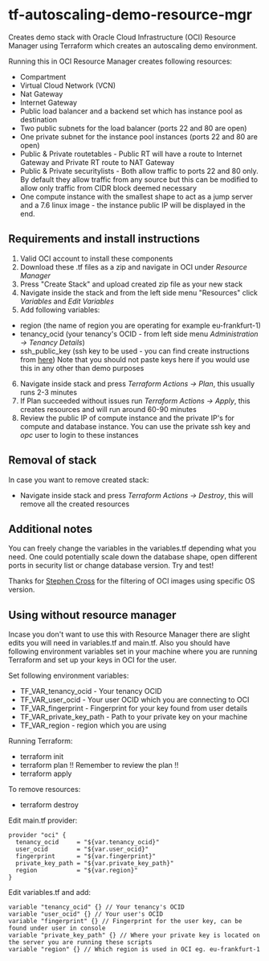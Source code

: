 # tf-autoscaling-demo-resource-mgr

Creates demo stack with Oracle Cloud Infrastructure (OCI) Resource Manager using Terraform which creates an autoscaling demo environment.

Running this in OCI Resource Manager creates following resources:


* Compartment
* Virtual Cloud Network (VCN)
* Nat Gateway
* Internet Gateway
* Public load balancer and a backend set which has instance pool as destination
* Two public subnets for the load balancer (ports 22 and 80 are open)
* One private subnet for the instance pool instances (ports 22 and 80 are open)
* Public & Private routetables - Public RT will have a route to Internet Gateway and Private RT route to NAT Gateway
* Public & Private securitylists - Both allow traffic to ports 22 and 80 only. By default they allow traffic from any source but this can be modified to allow only traffic from CIDR block deemed necessary
* One compute instance with the smallest shape to act as a jump server and a 7.6 linux image - the instance public IP will be displayed in the end. 

## Requirements and install instructions

1. Valid OCI account to install these components
2. Download these .tf files as a zip and navigate in OCI under *Resource Manager*
3. Press "Create Stack" and upload created zip file as your new stack
4. Navigate inside the stack and from the left side menu "Resources" click *Variables* and *Edit Variables*
5. Add following variables:
* region (the name of region you are operating for example eu-frankfurt-1)
* tenancy_ocid (your tenancy's OCID - from left side menu *Administration -> Tenancy Details*)
* ssh_public_key (ssh key to be used - you can find create instructions from [here](https://docs.cloud.oracle.com/iaas/Content/GSG/Tasks/creatingkeys.htm)) Note that you should not paste keys here if you would use this in any other than demo purposes
6. Navigate inside stack and press *Terraform Actions -> Plan*, this usually runs 2-3 minutes
7. If Plan succeeded without issues run *Terraform Actions -> Apply*, this creates resources and will run around 60-90 minutes
8. Review the public IP of compute instance and the private IP's for compute and database instance. You can use the private ssh key and *opc* user to login to these instances

## Removal of stack

In case you want to remove created stack:

* Navigate inside stack and press *Terraform Actions -> Destroy*, this will remove all the created resources

## Additional notes

You can freely change the variables in the variables.tf depending what you need. One could potentially scale down the database shape, open different ports in security list or change database version. Try and test!

Thanks for [Stephen Cross](https://gist.github.com/scross01/bcd21c12b15787f3ae9d51d0d9b2df06) for the filtering of OCI images using specific OS version. 

## Using without resource manager

Incase you don't want to use this with Resource Manager there are slight edits you will need in variables.tf and main.tf. Also you should have following environment variables set in your machine where you are running Terraform and set up your keys in OCI for the user.

Set following environment variables:

* TF_VAR_tenancy_ocid - Your tenancy OCID
* TF_VAR_user_ocid - Your user OCID which you are connecting to OCI
* TF_VAR_fingerprint - Fingerprint for your key found from user details
* TF_VAR_private_key_path - Path to your private key on your machine
* TF_VAR_region - region which you are using

Running Terraform:

* terraform init
* terraform plan !! Remember to review the plan !!
* terraform apply

To remove resources:

* terraform destroy

Edit main.tf provider:

```hcl
provider "oci" {
  tenancy_ocid     = "${var.tenancy_ocid}"
  user_ocid        = "${var.user_ocid}"
  fingerprint      = "${var.fingerprint}"
  private_key_path = "${var.private_key_path}"
  region           = "${var.region}"
}
```
Edit variables.tf and add:

```hcl
variable "tenancy_ocid" {} // Your tenancy's OCID
variable "user_ocid" {} // Your user's OCID
variable "fingerprint" {} // Fingerprint for the user key, can be found under user in console
variable "private_key_path" {} // Where your private key is located on the server you are running these scripts
variable "region" {} // Which region is used in OCI eg. eu-frankfurt-1 
```

